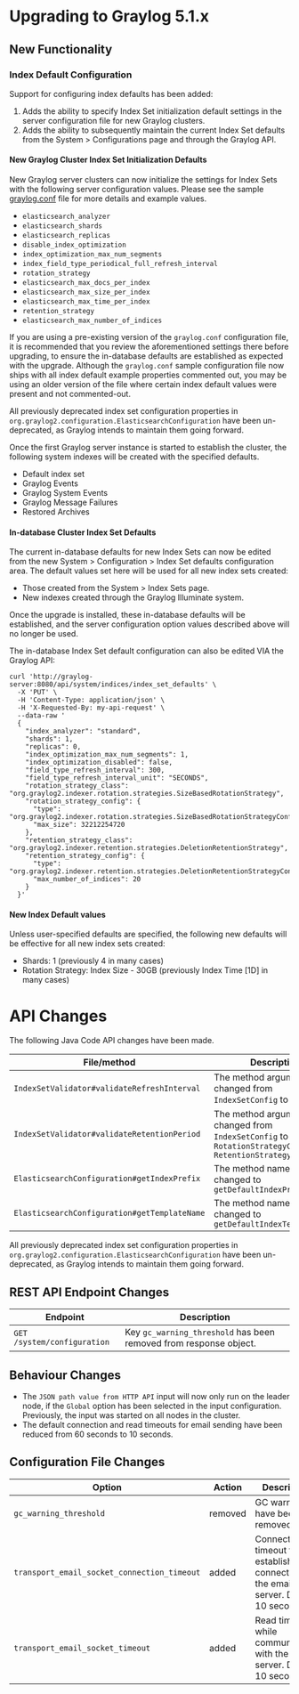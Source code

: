 Upgrading to Graylog 5.1.x
==========================

## New Functionality

### Index Default Configuration
Support for configuring index defaults has been added:
1) Adds the ability to specify Index Set initialization default settings in the server configuration file for new Graylog clusters.
2) Adds the ability to subsequently maintain the current Index Set defaults from the System > Configurations page
   and through the Graylog API.

#### New Graylog Cluster Index Set Initialization Defaults
New Graylog server clusters can now initialize the settings for Index Sets with the following server configuration
values. Please see the sample [graylog.conf](https://github.com/Graylog2/graylog2-server/blob/master/misc/graylog.conf) file for more details and example values.

- `elasticsearch_analyzer`
- `elasticsearch_shards`
- `elasticsearch_replicas`
- `disable_index_optimization`
- `index_optimization_max_num_segments`
- `index_field_type_periodical_full_refresh_interval`
- `rotation_strategy`
- `elasticsearch_max_docs_per_index`
- `elasticsearch_max_size_per_index`
- `elasticsearch_max_time_per_index`
- `retention_strategy`
- `elasticsearch_max_number_of_indices`

If you are using a pre-existing version of the `graylog.conf` configuration file, it is recommended that you review the
aforementioned settings there before upgrading, to ensure the in-database defaults are established as expected with the
upgrade. Although the `graylog.conf` sample configuration file now ships with all index default example
properties commented out, you may be using an older version of the file where certain index default values were present
and not commented-out.

All previously deprecated index set configuration properties in `org.graylog2.configuration.ElasticsearchConfiguration`
have been un-deprecated, as Graylog intends to maintain them going forward.

Once the first Graylog server instance is started to establish the cluster, the following system indexes will be created
with the specified defaults.

- Default index set
- Graylog Events
- Graylog System Events
- Graylog Message Failures
- Restored Archives

#### In-database Cluster Index Set Defaults

The current in-database defaults for new Index Sets can now be edited from the new System > Configuration >
Index Set defaults configuration area. The default values set here will be used for all new index sets created:

- Those created from the System > Index Sets page.
- New indexes created through the Graylog Illuminate system.

Once the upgrade is installed, these in-database defaults will be established, and the server configuration option
values described above will no longer be used.

The in-database Index Set default configuration can also be edited VIA the Graylog API:

```
curl 'http://graylog-server:8080/api/system/indices/index_set_defaults' \
  -X 'PUT' \
  -H 'Content-Type: application/json' \
  -H 'X-Requested-By: my-api-request' \
  --data-raw '
  {
    "index_analyzer": "standard",
    "shards": 1,
    "replicas": 0,
    "index_optimization_max_num_segments": 1,
    "index_optimization_disabled": false,
    "field_type_refresh_interval": 300,
    "field_type_refresh_interval_unit": "SECONDS",
    "rotation_strategy_class": "org.graylog2.indexer.rotation.strategies.SizeBasedRotationStrategy",
    "rotation_strategy_config": {
      "type": "org.graylog2.indexer.rotation.strategies.SizeBasedRotationStrategyConfig",
      "max_size": 32212254720
    },
    "retention_strategy_class": "org.graylog2.indexer.retention.strategies.DeletionRetentionStrategy",
    "retention_strategy_config": {
      "type": "org.graylog2.indexer.retention.strategies.DeletionRetentionStrategyConfig",
      "max_number_of_indices": 20
    }
  }'
```

#### New Index Default values
Unless user-specified defaults are specified, the following new defaults will be effective for all new index sets created:

- Shards: 1 (previously 4 in many cases)
- Rotation Strategy: Index Size - 30GB (previously Index Time [1D] in many cases)

# API Changes
The following Java Code API changes have been made.

| File/method                                  | Description                                                                                                 |
|----------------------------------------------|-------------------------------------------------------------------------------------------------------------|
| `IndexSetValidator#validateRefreshInterval`  | The method argument have changed from `IndexSetConfig` to `Duration`                                        |
| `IndexSetValidator#validateRetentionPeriod`  | The method argument have changed from `IndexSetConfig` to `RotationStrategyConfig, RetentionStrategyConfig` |
| `ElasticsearchConfiguration#getIndexPrefix`  | The method name has changed to `getDefaultIndexPrefix`                                                      |
| `ElasticsearchConfiguration#getTemplateName` | The method name has changed to `getDefaultIndexTemplateName`                                                |

All previously deprecated index set configuration properties in `org.graylog2.configuration.ElasticsearchConfiguration`
have been un-deprecated, as Graylog intends to maintain them going forward. 

## REST API Endpoint Changes

| Endpoint                    | Description                                                       |
|-----------------------------|-------------------------------------------------------------------|
| `GET /system/configuration` | Key `gc_warning_threshold` has been removed from response object. |                                                                                                

## Behaviour Changes

- The `JSON path value from HTTP API` input will now only run on the leader node, if the `Global` option has been selected in the input configuration. Previously, the input was started on all nodes in the cluster.
- The default connection and read timeouts for email sending have been reduced from 60 seconds to 10 seconds.

## Configuration File Changes

| Option                                      | Action  | Description                                                                                |
|---------------------------------------------|---------|--------------------------------------------------------------------------------------------|
| `gc_warning_threshold`                      | removed | GC warnings have been removed.                                                             |
| `transport_email_socket_connection_timeout` | added   | Connection timeout for establishing a connection to the email server. Default: 10 seconds. |
| `transport_email_socket_timeout`            | added   | Read timeout while communicating with the email server. Default: 10 seconds.               |"
